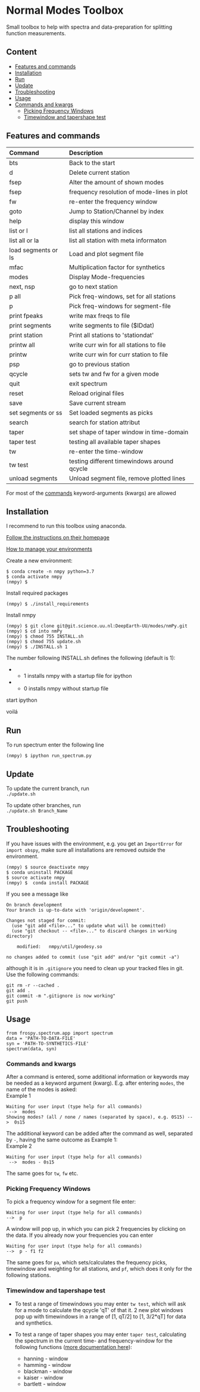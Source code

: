 # Normal Modes Toolbox
Small toolbox to help with spectra and data-preparation for splitting function measurements.
## Content
 * [Features and commands]( #features-and-commands)
 * [Installation](#installation)
 * [Run](#run)
 * [Update](#update)
 * [Troubleshooting](#troubleshooting)
 * [Usage](#usage)
 * [Commands and kwargs](#commands-and-kwargs)
   * [Picking Frequency Windows](#picking-frequency-windows)
   * [Timewindow and tapershape test](#timewindow-and-tapershape-test)


## Features and commands

| Command | Description |
| :- |:-|
|bts    |    Back to the start    |
|d    |    Delete current station    |
|fsep    |    Alter the amount of shown modes    |
|fsep    |    frequency resolution of mode-lines in plot    |
|fw    |    re-enter the frequency window    |
|goto    |    Jump to Station/Channel by index    |
|help    |    display this window    |
|list or l    |     list all stations and indices    |
|list all or la    |    list all station with meta informaton    |
|load segments or ls    |    Load and plot segment file    |
|mfac    |    Multiplication factor for synthetics    |
|modes    |    Display Mode-frequencies    |
|next, nsp    |    go to next station    |
|p all    |    Pick freq-windows, set for all stations    |
|p    |    Pick freq-windows for segment-file    |
|print fpeaks    |    write max freqs to file    |
|print segments    |    write segments to file ($IDdat)    |
|print station    |    Print all stations to 'stationdat'    |
|printw all    |    write curr win for all stations to file    |
|printw    |    write curr win for curr station to file    |
|psp    |    go to previous station    |
|qcycle    |    sets tw and fw for a given mode    |
|quit    |    exit spectrum    |
|reset    |    Reload original files    |
|save    |    Save current stream    |
|set segments or ss |   Set loaded segments as picks    |
|search    |    search for station attribut    |
|taper    |    set shape of taper window in time-domain    |
|taper test    |    testing all available taper shapes    |
|tw    |    re-enter the time-window    |
|tw test    |    testing different timewindows around qcycle    |
|unload segments    |    Unload segment file, remove plotted lines    |

For most of the [commands](#commands) keyword-arguments (kwargs) are allowed


## Installation
I recommend to run this toolbox using anaconda.

[Follow the instructions on their homepage](https://www.anaconda.com/download/)

[How to manage your environments](https://conda.io/docs/user-guide/tasks/manage-environments.html)

Create a new environment:
```
$ conda create -n nmpy python=3.7
$ conda activate nmpy
(nmpy) $
```

Install required packages
```
(nmpy) $ ./install_requirements
```

Install nmpy
```
(nmpy) $ git clone git@git.science.uu.nl:DeepEarth-UU/modes/nmPy.git
(nmpy) $ cd into nmPy
(nmpy) $ chmod 755 INSTALL.sh
(nmpy) $ chmod 755 update.sh
(nmpy) $ ./INSTALL.sh 1
```
The number following INSTALL.sh defines the following (default is 1):
* - 1 installs nmpy with a startup file for ipython
* - 0 installs nmpy without startup file

start ipython

voilá

## Run
To run spectrum enter the following line
```
(nmpy) $ ipython run_spectrum.py
```

## Update

To update the current branch, run  
`./update.sh`

To update other branches, run  
`./update.sh Branch_Name`

## Troubleshooting
If you have issues with the environment, e.g. you get an `ImportError` for 
`import obspy`, make sure all installations are removed outside the environment.

```
(nmpy) $ source deactivate nmpy
$ conda uninstall PACKAGE
$ source activate nmpy
(nmpy) $  conda install PACKAGE
```


If you see a message like
```
On branch development
Your branch is up-to-date with 'origin/development'.

Changes not staged for commit:
  (use "git add <file>..." to update what will be committed)
  (use "git checkout -- <file>..." to discard changes in working directory)

	modified:   nmpy/util/geodesy.so

no changes added to commit (use "git add" and/or "git commit -a")
```
although it is in `.gitignore` you need to clean up your tracked files in git.  
Use the following commands:
```
git rm -r --cached .
git add .
git commit -m ".gitignore is now working"
git push
```
## Usage
```
from frospy.spectrum.app import spectrum
data = 'PATH-TO-DATA-FILE'
syn = 'PATH-TO-SYNTHETICS-FILE'
spectrum(data, syn)
```

### Commands and kwargs
After a command is entered, some additional information or keywords may be
needed as a keyword argument (kwarg). E.g. after entering `modes`, the name of
the modes is asked:  
Example 1
```
Waiting for user input (type help for all commands)
 -->  modes
Showing modes? (all / none / names (separated by space), e.g. 0S15) -->  0s15
```

The additional keyword can be added after the command as well,
separated by ` - `, having the same outcome as Example 1:  
Example 2
```
Waiting for user input (type help for all commands)
 -->  modes - 0s15
 ```
 The same goes for `tw`, `fw` etc.

### Picking Frequency Windows
 To pick a frequency window for a segment file enter:
 ```
Waiting for user input (type help for all commands)
 -->  p
 ```
 A window will pop up, in which you can pick 2 frequencies by clicking on the
 data. If you already now your frequencies you can enter
 ```
Waiting for user input (type help for all commands)
 -->  p - f1 f2
 ```
 The same goes for `pa`, which sets/calculates the frequency picks, timewindow
 and weighting for all stations, and `pf`, which does it only for the following
 stations.

### Timewindow and tapershape test
* To test a range of timewindows you may enter `tw test`, which will ask for a
mode to calculate the qcycle 'qT' of that it. 2 new plot windows pop up with
timewindows in a range of [1, qT/2] to [1, 3/2*qT] for data and synthetics.

* To test a range of taper shapes you may enter `taper test`, calculating
the spectrum in the current time- and frequency-window for the following
functions ([more documentation here][1]):
  * hanning - window
  * hamming - window
  * blackman - window
  * kaiser - window
  * bartlett - window

[1]:https://docs.scipy.org/doc/numpy-1.13.0/reference/generated/numpy.hanning.html
